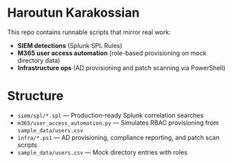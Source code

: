 
# Haroutun Karakossian

This repo contains runnable scripts that mirror real work:
- **SIEM detections** (Splunk SPL Rules)
- **M365 user access automation** (role-based provisioning on mock directory data)
- **Infrastructure ops** (AD provisioning and patch scanning via PowerShell)

# Structure
- `siem/spl/*.spl` — Production-ready Splunk correlation searches
- `m365/user_access_automation.py` — Simulates RBAC provisioning from `sample_data/users.csv`
- `infra/*.ps1` — AD provisioning, compliance reporting, and patch scan scripts
- `sample_data/users.csv` — Mock directory entries with roles

